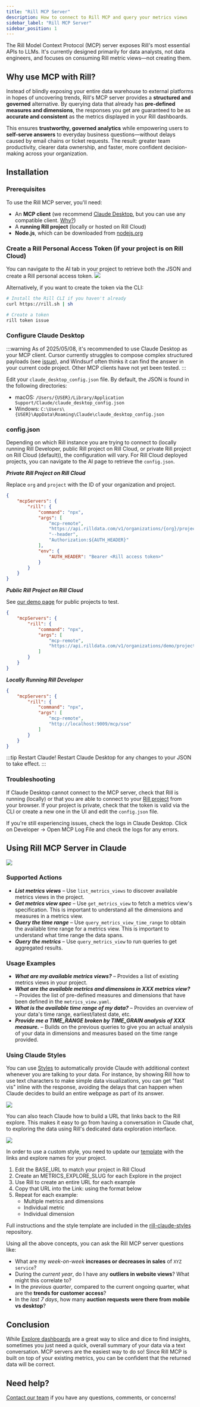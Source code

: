 ```yaml
---
title: "Rill MCP Server"
description: How to connect to Rill MCP and query your metrics views
sidebar_label: "Rill MCP Server"
sidebar_position: 1
---
```


The Rill Model Context Protocol (MCP) server exposes Rill's most essential APIs to LLMs. It's currently designed primarily for data analysts, not data engineers, and focuses on consuming Rill metric views—not creating them.

## Why use MCP with Rill?
Instead of blindly exposing your entire data warehouse to external platforms in hopes of uncovering trends, Rill's MCP server provides a **structured and governed** alternative. By querying data that already has **pre-defined measures and dimensions**, the responses you get are guaranteed to be as **accurate and consistent** as the metrics displayed in your Rill dashboards.

This ensures **trustworthy, governed analytics** while empowering users to **self-serve answers** to everyday business questions—without delays caused by email chains or ticket requests. The result: greater team productivity, clearer data ownership, and faster, more confident decision-making across your organization.

## Installation

### Prerequisites

To use the Rill MCP server, you'll need:

- An **MCP client** (we recommend [Claude Desktop](https://claude.ai/download), but you can use any compatible client. [Why?](#configure-claude-desktop))
- A **running Rill project** (locally or hosted on Rill Cloud)
- **Node.js**, which can be downloaded from [nodejs.org](https://nodejs.org/en)

### Create a Rill Personal Access Token (if your project is on Rill Cloud)
You can navigate to the AI tab in your project to retrieve both the JSON and create a Rill personal access token.
<img src='/img/explore/mcp/project-ai.png' class='rounded-gif'/>
<br />

Alternatively, if you want to create the token via the CLI:

```bash
# Install the Rill CLI if you haven't already
curl https://rill.sh | sh

# Create a token
rill token issue
```

### Configure Claude Desktop
:::warning
As of 2025/05/08, it's recommended to use Claude Desktop as your MCP client. Cursor currently struggles to compose complex structured payloads (see [issue](https://forum.cursor.com/t/issue-with-mcp-server-and-pydantic-model-object-as-tool-parameter-in-cursor/77110/5)), and Windsurf often thinks it can find the answer in your current code project. Other MCP clients have not yet been tested.
:::

Edit your `claude_desktop_config.json` file. 
By default, the JSON is found in the following directories:

- macOS: `/Users/{USER}/Library/Application Support/Claude/claude_desktop_config.json`
- Windows: `C:\Users\{USER}\AppData\Roaming\Claude\claude_desktop_config.json`

### config.json
Depending on which Rill instance you are trying to connect to (locally running Rill Developer, public Rill project on Rill Cloud, or private Rill project on Rill Cloud (default)), the configuration will vary. For Rill Cloud deployed projects, you can navigate to the AI page to retrieve the `config.json`.

__*Private Rill Project on Rill Cloud*__

Replace `org` and `project` with the ID of your organization and project.

```json
{
    "mcpServers": {
        "rill": {
            "command": "npx",
            "args": [
                "mcp-remote",
                "https://api.rilldata.com/v1/organizations/{org}/projects/{project}/runtime/mcp/sse",
                "--header",
                "Authorization:${AUTH_HEADER}"
            ],
            "env": {
                "AUTH_HEADER": "Bearer <Rill access token>"
            }
        }
    }
}
```

__*Public Rill Project on Rill Cloud*__

See [our demo page](https://ui.rilldata.com/demo) for public projects to test.

```json
{
    "mcpServers": {
        "rill": {
            "command": "npx",
            "args": [
                "mcp-remote",
                "https://api.rilldata.com/v1/organizations/demo/projects/rill-github-analytics/runtime/mcp/sse"
            ]
        }
    }
}
```

__*Locally Running Rill Developer*__

```json
{
    "mcpServers": {
        "rill": {
            "command": "npx",
            "args": [
                "mcp-remote",
                "http://localhost:9009/mcp/sse"
            ]
        }
    }
}
```

:::tip Restart Claude!
Restart Claude Desktop for any changes to your JSON to take effect.
:::

### Troubleshooting
If Claude Desktop cannot connect to the MCP server, check that Rill is running (locally) or that you are able to connect to your [Rill project](https://ui.rilldata.com) from your browser. If your project is private, check that the token is valid via the CLI or create a new one in the UI and edit the `config.json` file.

If you're still experiencing issues, check the logs in Claude Desktop.
Click on Developer → Open MCP Log File and check the logs for any errors.


## Using Rill MCP Server in Claude

<img src='/img/explore/mcp/mcp-main.gif' class='rounded-gif'/>
<br />

### Supported Actions

- __*List metrics views*__ – Use `list_metrics_views` to discover available metrics views in the project.
- __*Get metrics view spec*__ – Use `get_metrics_view` to fetch a metrics view's specification. This is important to understand all the dimensions and measures in a metrics view.
- __*Query the time range*__ – Use `query_metrics_view_time_range` to obtain the available time range for a metrics view. This is important to understand what time range the data spans.
- __*Query the metrics*__ – Use `query_metrics_view` to run queries to get aggregated results.


### Usage Examples

- __*What are my available metrics views?*__ – Provides a list of existing metrics views in your project.
- __*What are the available metrics and dimensions in XXX metrics view?*__ – Provides the list of pre-defined measures and dimensions that have been defined in the `metrics_view.yaml`.
- __*What is the available time range of my data?*__ – Provides an overview of your data's time range, earliest/latest date, etc.
- __*Provide me a TIME_RANGE broken by TIME_GRAIN analysis of XXX measure.*__ – Builds on the previous queries to give you an actual analysis of your data in dimensions and measures based on the time range provided. 


### Using Claude Styles

You can use [Styles](https://www.anthropic.com/news/styles) to automatically provide Claude with additional context whenever you are talking to your data. For instance, by showing Rill how to use text characters to make simple data visualizations, you can get "fast vis" inline with the response, avoiding the delays that can happen when Claude decides to build an entire webpage as part of its answer.

<img src='/img/explore/mcp/claude-desktop-custom-style.png' class='rounded-gif'/>
<br />

You can also teach Claude how to build a URL that links back to the Rill explore. This makes it easy to go from having a conversation in Claude chat, to exploring the data using Rill's dedicated data exploration interface.

<img src='/img/explore/mcp/claude-desktop-explore-link.png' class='rounded-gif'/>
<br />

In order to use a custom style, you need to update our [template](https://github.com/rilldata/rill-claude-styles/blob/main/DataExplorer.md) with the links and explore names for your project. 

1. Edit the BASE_URL to match your project in Rill Cloud
2. Create an METRICS_EXPLORE_SLUG for each Explore in the project
3. Use Rill to create an entire URL for each example
4. Copy that URL into the Link: using the format below
5. Repeat for each example:
    - Multiple metrics and dimensions
    - Individual metric
    - Individual dimension

Full instructions and the style template are included in the [rill-claude-styles](https://github.com/rilldata/rill-claude-styles) repository.


Using all the above concepts, you can ask the Rill MCP server questions like:
- What are my *week-on-week* __increases or decreases in sales__ of `XYZ service`?
- During the *current year*, do I have any __outliers in website views__? What might this correlate to?
- In the *previous quarter*, compared to the current ongoing quarter, what are the __trends for customer access__?
- In the *last 7 days*, how many __auction requests were there from mobile vs desktop__?


## Conclusion
While [Explore dashboards](./dashboard-101/dashboard-101.md) are a great way to slice and dice to find insights, sometimes you just need a quick, overall summary of your data via a text conversation. MCP servers are the easiest way to do so! Since Rill MCP is built on top of your existing metrics, you can be confident that the returned data will be correct.


## Need help?
[Contact our team](/contact) if you have any questions, comments, or concerns!